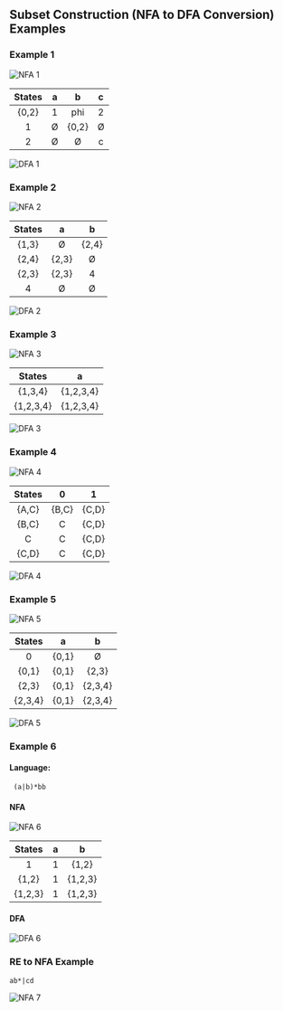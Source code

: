 ## Subset Construction (NFA to DFA Conversion) Examples

### Example 1
![NFA 1](images/nfa1.svg)

|States   | a  | b  | c  |
|:---:|:---:|:---:|:---:|
|{0,2}| 1   | phi  | 2  | 
|1   | Ø  | {0,2}  | Ø  |  
|2   | Ø  | Ø  | c  |  

![DFA 1](images/dfa1.svg)


### Example 2
![NFA 2](images/nfa2.svg)

|States   | a  | b  |
|:---:|:---:|:---:|
|{1,3}| Ø   | {2,4}  | 
|{2,4}| {2,3}  |Ø  |  
|{2,3} | {2,3}  | 4  |    
|4 | Ø  | Ø  |    

![DFA 2](images/dfa2.svg)
### Example 3
![NFA 3](images/nfa3.svg)

|States   | a  | 
|:---:|:---:|
|{1,3,4}|{1,2,3,4}  | 
|{1,2,3,4}| {1,2,3,4}  | 

![DFA 3](images/dfa3.svg)

### Example 4
![NFA 4](images/nfa4.svg)

|States | 0| 1 |
|:---:|:---:|:---:|
|{A,C} |{B,C} |{C,D}|
|{B,C} |C |{C,D}|
|C |C |{C,D}|
|{C,D} |C |{C,D}|

![DFA 4](images/dfa4.svg)

### Example 5
![NFA 5](images/nfa5.svg)

|States | a| b |
|:---:|:---:|:---:|
|0 |{0,1} |Ø|
|{0,1} |{0,1} |{2,3}|
|{2,3} |{0,1} |{2,3,4}|
|{2,3,4} |{0,1} |{2,3,4}|

![DFA 5](images/dfa5.svg)


### Example 6
#### Language:
```
 (a|b)*bb
```
#### NFA
![NFA 6](images/nfa6.svg)


|States | a| b |
|:---:|:---:|:---:|
|1 |1 |{1,2}|
|{1,2} |1 |{1,2,3}|
|{1,2,3} |1 |{1,2,3}|
#### DFA
![DFA 6](images/dfa6.svg)


### RE to NFA Example
```
ab*|cd
```
![NFA 7](images/nfa7.svg)